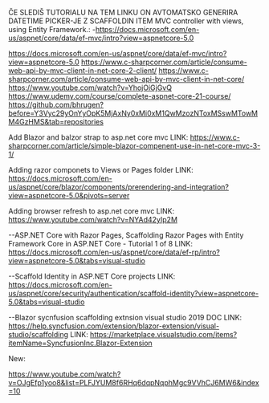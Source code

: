 ČE SLEDIŠ TUTORIALU NA TEM LINKU ON AVTOMATSKO GENERIRA DATETIME PICKER-JE Z SCAFFOLDIN ITEM 
MVC controller with views, using Entity Framework.:
	-https://docs.microsoft.com/en-us/aspnet/core/data/ef-mvc/intro?view=aspnetcore-5.0 



https://docs.microsoft.com/en-us/aspnet/core/data/ef-mvc/intro?view=aspnetcore-5.0
https://www.c-sharpcorner.com/article/consume-web-api-by-mvc-client-in-net-core-2-client/ 
https://www.c-sharpcorner.com/article/consume-web-api-by-mvc-client-in-net-core/
https://www.youtube.com/watch?v=YhojOiGjGvQ
https://www.udemy.com/course/complete-aspnet-core-21-course/
https://github.com/bhrugen?before=Y3Vyc29yOnYyOpK5MjAxNy0xMi0xM1QwMzozNToxMSswMTowMM4GzHMS&tab=repositories

Add Blazor and balzor strap to asp.net core mvc LINK: 
https://www.c-sharpcorner.com/article/simple-blazor-compenent-use-in-net-core-mvc-3-1/

Adding razor  componets to Views or Pages folder LINK: 
https://docs.microsoft.com/en-us/aspnet/core/blazor/components/prerendering-and-integration?view=aspnetcore-5.0&pivots=server

Adding browser refresh to asp.net core mvc LINK: https://www.youtube.com/watch?v=NYAd42yIp2M

--ASP.NET Core with Razor Pages, Scaffolding
	Razor Pages with Entity Framework Core in ASP.NET Core - Tutorial 1 of 8
LINK: https://docs.microsoft.com/en-us/aspnet/core/data/ef-rp/intro?view=aspnetcore-5.0&tabs=visual-studio

--Scaffold Identity in ASP.NET Core projects
	LINK: 
https://docs.microsoft.com/en-us/aspnet/core/security/authentication/scaffold-identity?view=aspnetcore-5.0&tabs=visual-studio

--Blazor sycnfusion scaffolding extnsion visual studio 2019
	DOC LINK:
https://help.syncfusion.com/extension/blazor-extension/visual-studio/scaffolding
	LINK:
https://marketplace.visualstudio.com/items?itemName=SyncfusionInc.Blazor-Extension

New:

https://www.youtube.com/watch?v=OJgEfp1yoo8&list=PLFJYUM8f6RHq6dqpNqphMgc9VVhCJ6MW6&index=10



